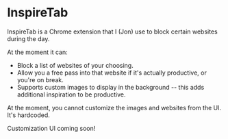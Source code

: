 # InspireTab

InspireTab is a Chrome extension that I (Jon) use to block certain websites
during the day.

At the moment it can:

 * Block a list of websites of your choosing.
 * Allow you a free pass into that website if it's actually productive, or you're on break.
 * Supports custom images to display in the background -- this adds additional inspiration to be productive.

At the moment, you cannot customize the images and websites from the UI. It's hardcoded.

Customization UI coming soon!
